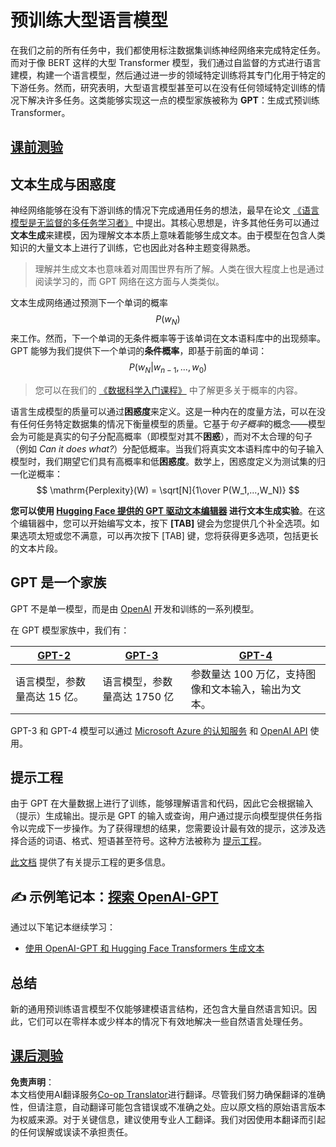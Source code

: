 <!--
CO_OP_TRANSLATOR_METADATA:
{
  "original_hash": "2efbb183384a50f0fc0cde02534d912f",
  "translation_date": "2025-08-24T21:50:21+00:00",
  "source_file": "lessons/5-NLP/20-LangModels/README.md",
  "language_code": "zh"
}
-->
# 预训练大型语言模型

在我们之前的所有任务中，我们都使用标注数据集训练神经网络来完成特定任务。而对于像 BERT 这样的大型 Transformer 模型，我们通过自监督的方式进行语言建模，构建一个语言模型，然后通过进一步的领域特定训练将其专门化用于特定的下游任务。然而，研究表明，大型语言模型甚至可以在没有任何领域特定训练的情况下解决许多任务。这类能够实现这一点的模型家族被称为 **GPT**：生成式预训练 Transformer。

## [课前测验](https://ff-quizzes.netlify.app/en/ai/quiz/39)

## 文本生成与困惑度

神经网络能够在没有下游训练的情况下完成通用任务的想法，最早在论文 [《语言模型是无监督的多任务学习者》](https://cdn.openai.com/better-language-models/language_models_are_unsupervised_multitask_learners.pdf) 中提出。其核心思想是，许多其他任务可以通过**文本生成**来建模，因为理解文本本质上意味着能够生成文本。由于模型在包含人类知识的大量文本上进行了训练，它也因此对各种主题变得熟悉。

> 理解并生成文本也意味着对周围世界有所了解。人类在很大程度上也是通过阅读学习的，而 GPT 网络在这方面与人类类似。

文本生成网络通过预测下一个单词的概率 $$P(w_N)$$ 来工作。然而，下一个单词的无条件概率等于该单词在文本语料库中的出现频率。GPT 能够为我们提供下一个单词的**条件概率**，即基于前面的单词：$$P(w_N | w_{n-1}, ..., w_0)$$

> 您可以在我们的 [《数据科学入门课程》](https://github.com/microsoft/Data-Science-For-Beginners/tree/main/1-Introduction/04-stats-and-probability) 中了解更多关于概率的内容。

语言生成模型的质量可以通过**困惑度**来定义。这是一种内在的度量方法，可以在没有任何任务特定数据集的情况下衡量模型的质量。它基于*句子概率*的概念——模型会为可能是真实的句子分配高概率（即模型对其不**困惑**），而对不太合理的句子（例如 *Can it does what?*）分配低概率。当我们将真实文本语料库中的句子输入模型时，我们期望它们具有高概率和低**困惑度**。数学上，困惑度定义为测试集的归一化逆概率：
$$
\mathrm{Perplexity}(W) = \sqrt[N]{1\over P(W_1,...,W_N)}
$$ 

**您可以使用 [Hugging Face 提供的 GPT 驱动文本编辑器](https://transformer.huggingface.co/doc/gpt2-large) 进行文本生成实验**。在这个编辑器中，您可以开始编写文本，按下 **[TAB]** 键会为您提供几个补全选项。如果选项太短或您不满意，可以再次按下 [TAB] 键，您将获得更多选项，包括更长的文本片段。

## GPT 是一个家族

GPT 不是单一模型，而是由 [OpenAI](https://openai.com) 开发和训练的一系列模型。

在 GPT 模型家族中，我们有：

| [GPT-2](https://huggingface.co/docs/transformers/model_doc/gpt2#openai-gpt2) | [GPT-3](https://openai.com/research/language-models-are-few-shot-learners) | [GPT-4](https://openai.com/gpt-4) |
| -- | -- | -- |
|语言模型，参数量高达 15 亿。| 语言模型，参数量高达 1750 亿 | 参数量达 100 万亿，支持图像和文本输入，输出为文本。|

GPT-3 和 GPT-4 模型可以通过 [Microsoft Azure 的认知服务](https://azure.microsoft.com/en-us/services/cognitive-services/openai-service/#overview?WT.mc_id=academic-77998-cacaste) 和 [OpenAI API](https://openai.com/api/) 使用。

## 提示工程

由于 GPT 在大量数据上进行了训练，能够理解语言和代码，因此它会根据输入（提示）生成输出。提示是 GPT 的输入或查询，用户通过提示向模型提供任务指令以完成下一步操作。为了获得理想的结果，您需要设计最有效的提示，这涉及选择合适的词语、格式、短语甚至符号。这种方法被称为 [提示工程](https://learn.microsoft.com/en-us/shows/ai-show/the-basics-of-prompt-engineering-with-azure-openai-service?WT.mc_id=academic-77998-bethanycheum)。

[此文档](https://learn.microsoft.com/en-us/semantic-kernel/prompt-engineering/?WT.mc_id=academic-77998-bethanycheum) 提供了有关提示工程的更多信息。

## ✍️ 示例笔记本：[探索 OpenAI-GPT](../../../../../lessons/5-NLP/20-LangModels/GPT-PyTorch.ipynb)

通过以下笔记本继续学习：

* [使用 OpenAI-GPT 和 Hugging Face Transformers 生成文本](../../../../../lessons/5-NLP/20-LangModels/GPT-PyTorch.ipynb)

## 总结

新的通用预训练语言模型不仅能够建模语言结构，还包含大量自然语言知识。因此，它们可以在零样本或少样本的情况下有效地解决一些自然语言处理任务。

## [课后测验](https://ff-quizzes.netlify.app/en/ai/quiz/40)

**免责声明**：  
本文档使用AI翻译服务[Co-op Translator](https://github.com/Azure/co-op-translator)进行翻译。尽管我们努力确保翻译的准确性，但请注意，自动翻译可能包含错误或不准确之处。应以原文档的原始语言版本为权威来源。对于关键信息，建议使用专业人工翻译。我们对因使用本翻译而引起的任何误解或误读不承担责任。